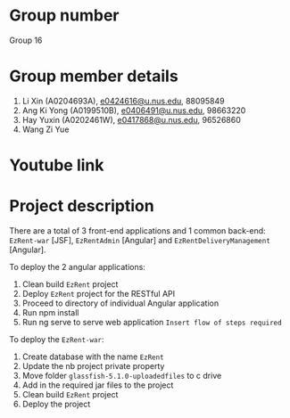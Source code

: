 # Group number
Group 16

# Group member details 
1. Li Xin (A0204693A), e0424616@u.nus.edu, 88095849
2. Ang Ki Yong (A0199510B), e0406491@u.nus.edu, 98663220
3. Hay Yuxin (A0202461W), e0417868@u.nus.edu, 96526860
4. Wang Zi Yue

# Youtube link

# Project description

There are a total of 3 front-end applications and 1 common back-end: `EzRent-war` [JSF], `EzRentAdmin` [Angular] and `EzRentDeliveryManagement` [Angular]. 

To deploy the 2 angular applications:
1. Clean build `EzRent` project 
2. Deploy `EzRent` project for the RESTful API
3. Proceed to directory of individual Angular application 
4. Run npm install 
5. Run ng serve to serve web application 
`Insert flow of steps required`

To deploy the `EzRent-war`:
1. Create database with the name `EzRent`
2. Update the nb project private property
3. Move folder `glassfish-5.1.0-uploadedfiles` to c drive
4. Add in the required jar files to the project
5. Clean build `EzRent` project
6. Deploy the project

